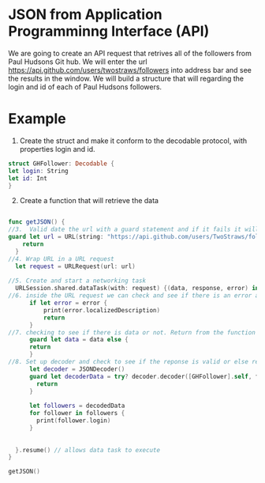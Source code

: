 # JSON from Application Programminng Interface (API)

We are going to create an API request that retrives all of the followers from Paul Hudsons Git hub.
We will enter the url https://api.github.com/users/twostraws/followers into address bar and see the results
in the window. We will build a structure that will regarding the login and id of each of Paul Hudsons followers.

# Example 
1. Create the struct and make it conform to the decodable protocol, with properties login and id.

``` swift
struct GHFollower: Decodable {
let login: String
let id: Int
}
```

2. Create a function that will retrieve the data
  
  ``` swift

func getJSON() {  
//3.  Valid date the url with a guard statement and if it fails it will exit the function
guard let url = URL(string: "https://api.github.com/users/TwoStraws/followers") else {
      return
    }
//4. Wrap URL in a URL request
    let request = URLRequest(url: url)
    
//5. Create and start a networking task
    URLSession.shared.dataTask(with: request) {(data, response, error) in
//6. inside the URL request we can check and see if there is an error and if there is print it or return the function doing nothing.
        if let error = error {
            print(error.localizedDescription)
            return
        }
//7. checking to see if there is data or not. Return from the function if there is no data.
        guard let data = data else {
        return
        }
//8. Set up decoder and check to see if the reponse is valid or else return
        let decoder = JSONDecoder()
        guard let decoderData = try? decoder.decoder([GHFollower].self, from: data) else {
          return
        }
        
        let followers = decodedData
        for follower in followers {
          print(follower.login)
        }
        
        
    }.resume() // allows data task to execute
 }
 
 getJSON()
 
 ```
